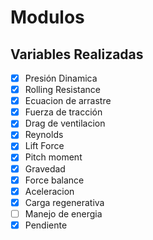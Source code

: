 # Modulos
## Variables Realizadas
- [x] Presión Dinamica
- [x] Rolling Resistance
- [x] Ecuacion de arrastre
- [x] Fuerza de tracción
- [x] Drag de ventilacion
- [x] Reynolds
- [x] Lift Force
- [x] Pitch moment
- [x] Gravedad
- [x] Force balance
- [x] Aceleracion
- [x] Carga regenerativa
- [ ] Manejo de energia
- [x] Pendiente
